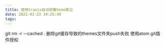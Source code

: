 ```yaml
---
title: 使用travis自动部署hexo笔记
date: 2021-01-23 19:25:49
tags:
---
```


git rm -r --cached .  删除git缓存导致的themes文件夹push失败
使用atom git插件授权

